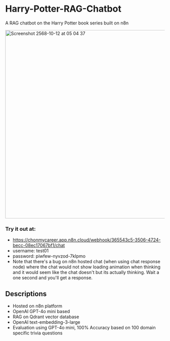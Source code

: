 # Harry-Potter-RAG-Chatbot
A RAG chatbot on the Harry Potter book series built on n8n

<img width="1168" height="593" alt="Screenshot 2568-10-12 at 05 04 37" src="https://github.com/user-attachments/assets/5aa7602f-d81b-4b9f-a0ee-2a67b6d4f247" />

### Try it out at:
* https://chonmycareer.app.n8n.cloud/webhook/365543c5-3506-4724-becc-08ec17067bf1/chat
* username: test01
* password: piwfew-nyvzod-7kIpmo
* Note that there's a bug on n8n hosted chat (when using chat response node) where the chat would not show loading animation when thinking and it would seem like the chat doesn't but its actually thinking. Wait a one second and you'll get a response.

## Descriptions
* Hosted on n8n platform
* OpenAI GPT-4o mini based
* RAG on Qdrant vector database
* OpenAI text-embedding-3-large
* Evaluation using GPT-4o mini, 100% Accuracy based on 100 domain specific trivia questions
